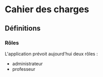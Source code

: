 # Cahier des charges

## Définitions

### Rôles

L'application prévoit aujourd'hui deux rôles :

* administrateur
* professeur
